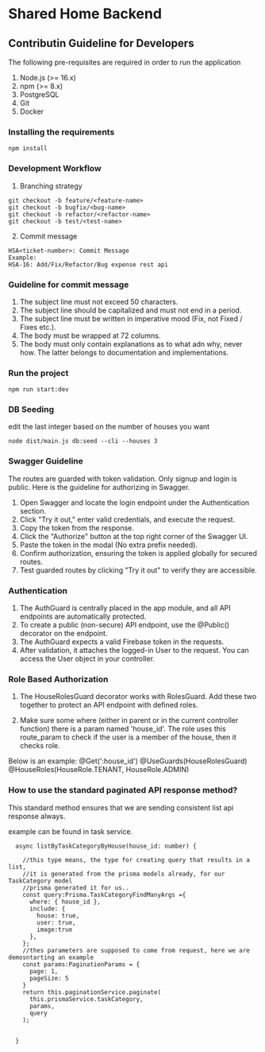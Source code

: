 # Shared Home Backend

## Contributin Guideline for Developers

The following pre-requisites are required in order to run the application

1. Node.js (>= 16.x)
2. npm (>= 8.x)
3. PostgreSQL
4. Git
5. Docker

### Installing the requirements

```
npm install
```

### Development Workflow

1. Branching strategy

```
git checkout -b feature/<feature-name>
git checkout -b bugfix/<bug-name>
git checkout -b refactor/<refactor-name>
git checkout -b test/<test-name>
```

2. Commit message

```
HSA<ticket-number>: Commit Message
Example:
HSA-16: Add/Fix/Refactor/Bug expense rest api
```

### Guideline for commit message

1. The subject line must not exceed 50 characters.
2. The subject line should be capitalized and must not end in a period.
3. The subject line must be written in imperative mood (Fix, not Fixed / Fixes etc.).
4. The body must be wrapped at 72 columns.
5. The body must only contain explanations as to what adn why, never how. The latter belongs to documentation and implementations.

### Run the project

```
npm run start:dev
```

### DB Seeding

edit the last integer based on the number of houses you want

```
node dist/main.js db:seed --cli --houses 3
```

### Swagger Guideline

The routes are guarded with token validation. Only signup and login is public. Here is the guideline for authorizing in Swagger.

1. Open Swagger and locate the login endpoint under the Authentication section.
2. Click "Try it out," enter valid credentials, and execute the request.
3. Copy the token from the response.
4. Click the "Authorize" button at the top right corner of the Swagger UI.
5. Paste the token in the modal (No extra prefix needed).
6. Confirm authorization, ensuring the token is applied globally for secured routes.
7. Test guarded routes by clicking "Try it out" to verify they are accessible.

### Authentication

1. The AuthGuard is centrally placed in the app module, and all API endpoints are automatically protected.
2. To create a public (non-secure) API endpoint, use the @Public() decorator on the endpoint.
3. The AuthGuard expects a valid Firebase token in the requests.
4. After validation, it attaches the logged-in User to the request. You can access the User object in your controller.

### Role Based Authorization

1. The HouseRolesGuard decorator works with RolesGuard. Add these two together to protect an API endpoint with defined roles.

2. Make sure some where (either in parent or in the current controller function) there is a param named 'house_id'. The role uses this route_param to check if the user is a member of the house, then it checks role.

Below is an example:
@‌Get(':house_id')
@‌UseGuards(HouseRolesGuard)
@‌HouseRoles(HouseRole.TENANT, HouseRole.ADMIN)

### How to use the standard paginated API response method?

This standard method ensures that we are sending consistent list api response always.

example can be found in task service.

```
  async listByTaskCategoryByHouse(house_id: number) {

    //this type means, the type for creating query that results in a list,
    //it is generated from the prisma models already, for our TaskCategory model
    //prisma generated it for us..
    const query:Prisma.TaskCategoryFindManyArgs ={
      where: { house_id },
      include: {
        house: true,
        user: true,
        image:true
      },
    };
    //thes parameters are supposed to come from request, here we are demosntarting an example
    const params:PaginationParams = {
      page: 1,
      pageSize: 5
    }
    return this.paginationService.paginate(
      this.prismaService.taskCategory,
      params,
      query
    );


  }
```
